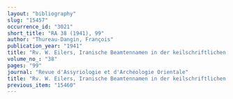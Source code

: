 ```yaml
---
layout: "bibliography"
slug: "15457"
occurrence_id: "3021"
short_title: "RA 38 (1941), 99"
author: "Thureau-Dangin, François"
publication_year: "1941"
title: "Rv. W. Eilers, Iranische Beamtennamen in der keilschriftlichen Überlieferung I"
volume_no_: "38"
pages: "99"
journal: "Revue d'Assyriologie et d'Archéologie Orientale"
title: "Rv. W. Eilers, Iranische Beamtennamen in der keilschriftlichen Überlieferung I"
previous_item: "15460"
---
```

